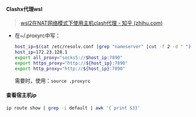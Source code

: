#### Clashx代理wsl

> [wsl2在NAT网络模式下使用主机clash代理 - 知乎 (zhihu.com)](https://zhuanlan.zhihu.com/p/676747307)

- 在~/.proxyrc中写：

  ```sh
  host_ip=$(cat /etc/resolv.conf |grep "nameserver" |cut -f 2 -d " ")
  host_ip=172.23.128.1
  export all_proxy="socks5://$host_ip:7890"
  export https_proxy="http://${host_ip}:7890"
  export http_proxy="http://${host_ip}:7890"
  ```

  需要时，使用：`source .proxyrc`

#### 查看宿主机ip

```sh
ip route show | grep -i default | awk '{ print $3}'
```

